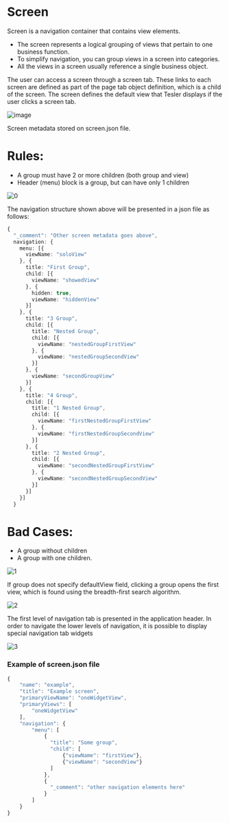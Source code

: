 # Screen

Screen is a navigation container that contains view elements.

- The screen represents a logical grouping of views that pertain to one business function.
- To simplify navigation, you can group views in a screen into categories.
- All the views in a screen usually reference a single business object.


The user can access a screen through a screen tab. These links to each screen are defined as part of the page tab object definition, which is a child of the screen. The screen defines the default view that Tesler displays if the user clicks a screen tab.

![image](https://user-images.githubusercontent.com/11893831/73737065-f1edb800-4752-11ea-9b93-3984c3e4a4b7.png)


Screen metadata stored on screen.json file.


# Rules:
- A group must have 2 or more children (both group and view)
- Header (menu) block is a group, but can have only 1 children

![0](https://user-images.githubusercontent.com/11893831/73404884-a32fc080-4303-11ea-90fa-d37dbf70d8c0.png)

The navigation structure shown above will be presented in a json file as follows:

```ts
{
  "_comment": "Other screen metadata goes above",
  navigation: {
    menu: [{
      viewName: "soloView"
    }, {
      title: "First Group",
      child: [{
        viewName: "showedView"
      }, {
        hidden: true,
        viewName: "hiddenView"
      }]
    }, {
      title: "3 Group",
      child: [{
        title: "Nested Group",
        child: [{
          viewName: "nestedGroupFirstView"
        }, {
          viewName: "nestedGroupSecondView"
        }]
      }, {
        viewName: "secondGroupView"
      }]
    }, {
      title: "4 Group",
      child: [{
        title: "1 Nested Group",
        child: [{
          viewName: "firstNestedGroupFirstView"
        }, {
          viewName: "firstNestedGroupSecondView"
        }]
      }, {
        title: "2 Nested Group",
        child: [{
          viewName: "secondNestedGroupFirstView"
        }, {
          viewName: "secondNestedGroupSecondView"
        }]
      }]
    }]
  }
```

# Bad Cases:
- A group without children
- A group with one children.

![1](https://user-images.githubusercontent.com/11893831/73404895-a7f47480-4303-11ea-9349-79823bac94ea.png)

If group does not specify defaultView field, clicking a group opens the first view, which is found using the breadth-first search algorithm. 

![2](https://user-images.githubusercontent.com/11893831/73404897-aa56ce80-4303-11ea-8e0e-0cf3929635d0.png)

The first level of navigation tab is presented in the application header.
In order to navigate the lower levels of navigation, it is possible to display special navigation tab widgets

![3](https://user-images.githubusercontent.com/11893831/73404899-ab87fb80-4303-11ea-9152-5bd23a5f5874.png)


### Example of screen.json file

```ts
{
    "name": "example",
    "title": "Example screen",
    "primaryViewName": "oneWidgetView",
    "primaryViews": [
        "oneWidgetView"
    ],
    "navigation": {
        "menu": [
            {
              "title": "Some group",
              "child": [
                  {"viewName": "firstView"},
                  {"viewName": "secondView"}
              ]
            },
            {
              "_comment": "other navigation elements here"
            }
        ]
    }
}
```

